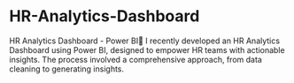 # HR-Analytics-Dashboard
HR Analytics Dashboard - Power BI🌟 I recently developed an HR Analytics Dashboard using Power BI, designed to empower HR teams with actionable insights. The process involved a comprehensive approach, from data cleaning to generating insights.

